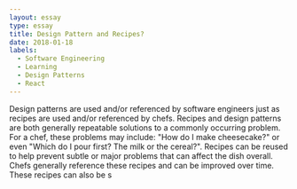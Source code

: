 ```yaml
---
layout: essay
type: essay
title: Design Pattern and Recipes?
date: 2018-01-18
labels:
  - Software Engineering
  - Learning
  - Design Patterns
  - React
---
```


Design patterns are used and/or referenced by software engineers just as recipes are used and/or referenced by chefs. Recipes and design patterns are both generally repeatable solutions to a commonly occurring problem. For a chef, these problems may include: "How do I make cheesecake?" or even "Which do I pour first? The milk or the cereal?". Recipes can be reused to help prevent subtle or major problems that can affect the dish overall. Chefs generally reference these recipes and can be improved over time. These recipes can also be s
